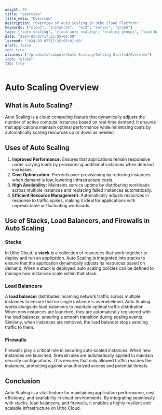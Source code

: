 ```yaml
---
weight: 40
title: "Overview"
title_meta: "Overview"
description: "Overview of Auto Scaling in Utho Cloud Platform"
keywords: ["cloud", "instances",  "ec2", "server", "graph"]
tags: ["auto scaling", "cloud auto scaling", "scaling groups", "load balancing", "automatic resource scaling"]
date: "2024-03-07T17:25:05+01:00"
lastmod: "2024-03-07T17:25:05+01:00"
draft: false
toc: true
aliases: ["/products/compute/Auto Scaling/Getting Started/Overview"]
icon: "globe"
tab: true
---
```



# Auto Scaling Overview

## What is Auto Scaling?

Auto Scaling is a cloud computing feature that dynamically adjusts the number of active compute instances based on real-time demand. It ensures that applications maintain optimal performance while minimizing costs by automatically scaling resources up or down as needed.

## Uses of Auto Scaling

1. **Improved Performance:** Ensures that applications remain responsive under varying loads by provisioning additional instances when demand increases.
2. **Cost Optimization:** Prevents over-provisioning by reducing instances when demand is low, lowering infrastructure costs.
3. **High Availability:** Maintains service uptime by distributing workloads across multiple instances and replacing failed instances automatically.
4. **Efficient Resource Management:** Automatically adjusts resources in response to traffic spikes, making it ideal for applications with unpredictable or fluctuating workloads.

## Use of Stacks, Load Balancers, and Firewalls in Auto Scaling

### **Stacks**

In Utho Cloud, a **stack** is a collection of resources that work together to deploy and run an application. Auto Scaling is integrated into stacks to ensure that the application dynamically adjusts its resources based on demand. When a stack is deployed, auto scaling policies can be defined to manage how instances scale within that stack.

### **Load Balancers**

A **load balancer** distributes incoming network traffic across multiple instances to ensure that no single instance is overwhelmed. Auto Scaling works alongside load balancers to maintain optimal traffic distribution. When new instances are launched, they are automatically registered with the load balancer, ensuring a smooth transition during scaling events. Similarly, when instances are removed, the load balancer stops sending traffic to them.

### **Firewalls**

Firewalls play a critical role in securing auto-scaled instances. When new instances are launched, firewall rules are automatically applied to maintain security configurations. This ensures that only allowed traffic reaches the instances, protecting against unauthorized access and potential threats.

## Conclusion

Auto Scaling is a vital feature for maintaining application performance, cost efficiency, and availability in cloud environments. By integrating seamlessly with stacks, load balancers, and firewalls, it enables a highly resilient and scalable infrastructure on Utho Cloud.
